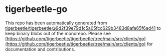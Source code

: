 # tigerbeetle-go
This repo has been automatically generated from [tigerbeetle/tigerbeetle@9d2f39e79d1c5a05fcc629b3483d8afa65f6ad41](https://github.com/tigerbeetle/tigerbeetle/commit/9d2f39e79d1c5a05fcc629b3483d8afa65f6ad41) to keep binary blobs out of the monorepo. Please see [https://github.com/tigerbeetle/tigerbeetle/tree/main/src/clients/go](https://github.com/tigerbeetle/tigerbeetle/tree/main/src/clients/go) for documentation and contributions.
